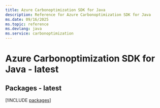```yaml
---
title: Azure Carbonoptimization SDK for Java
description: Reference for Azure Carbonoptimization SDK for Java
ms.date: 09/16/2025
ms.topic: reference
ms.devlang: java
ms.service: carbonoptimization
---
```

# Azure Carbonoptimization SDK for Java - latest
## Packages - latest
[!INCLUDE [packages](carbonoptimization-index.md)]